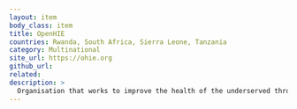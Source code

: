 ```yaml
---
layout: item
body_class: item
title: OpenHIE
countries: Rwanda, South Africa, Sierra Leone, Tanzania
category: Multinational
site_url: https://ohie.org
github_url: 
related: 
description: >
  Organisation that works to improve the health of the underserved through open and collaborative, development and support of country driven, large scale health information sharing architectures.
---
```

